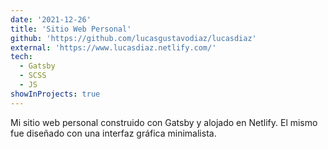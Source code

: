 ```yaml
---
date: '2021-12-26'
title: 'Sitio Web Personal'
github: 'https://github.com/lucasgustavodiaz/lucasdiaz'
external: 'https://www.lucasdiaz.netlify.com/'
tech:
  - Gatsby
  - SCSS
  - JS
showInProjects: true
---
```


Mi sitio web personal construido con Gatsby y alojado en Netlify. El mismo fue diseñado con una interfaz gráfica minimalista.
